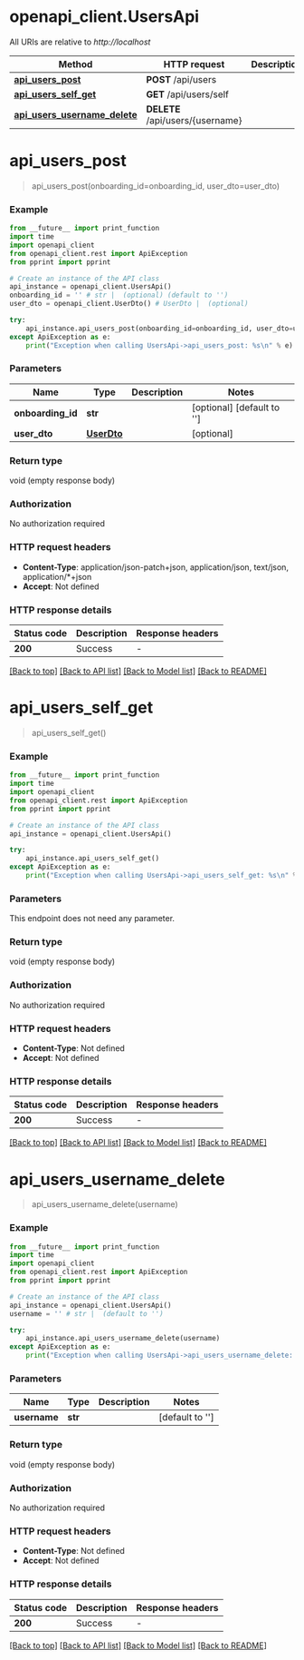 # openapi_client.UsersApi

All URIs are relative to *http://localhost*

Method | HTTP request | Description
------------- | ------------- | -------------
[**api_users_post**](UsersApi.md#api_users_post) | **POST** /api/users | 
[**api_users_self_get**](UsersApi.md#api_users_self_get) | **GET** /api/users/self | 
[**api_users_username_delete**](UsersApi.md#api_users_username_delete) | **DELETE** /api/users/{username} | 


# **api_users_post**
> api_users_post(onboarding_id=onboarding_id, user_dto=user_dto)



### Example

```python
from __future__ import print_function
import time
import openapi_client
from openapi_client.rest import ApiException
from pprint import pprint

# Create an instance of the API class
api_instance = openapi_client.UsersApi()
onboarding_id = '' # str |  (optional) (default to '')
user_dto = openapi_client.UserDto() # UserDto |  (optional)

try:
    api_instance.api_users_post(onboarding_id=onboarding_id, user_dto=user_dto)
except ApiException as e:
    print("Exception when calling UsersApi->api_users_post: %s\n" % e)
```

### Parameters

Name | Type | Description  | Notes
------------- | ------------- | ------------- | -------------
 **onboarding_id** | **str**|  | [optional] [default to &#39;&#39;]
 **user_dto** | [**UserDto**](UserDto.md)|  | [optional] 

### Return type

void (empty response body)

### Authorization

No authorization required

### HTTP request headers

 - **Content-Type**: application/json-patch+json, application/json, text/json, application/*+json
 - **Accept**: Not defined

### HTTP response details
| Status code | Description | Response headers |
|-------------|-------------|------------------|
**200** | Success |  -  |

[[Back to top]](#) [[Back to API list]](../README.md#documentation-for-api-endpoints) [[Back to Model list]](../README.md#documentation-for-models) [[Back to README]](../README.md)

# **api_users_self_get**
> api_users_self_get()



### Example

```python
from __future__ import print_function
import time
import openapi_client
from openapi_client.rest import ApiException
from pprint import pprint

# Create an instance of the API class
api_instance = openapi_client.UsersApi()

try:
    api_instance.api_users_self_get()
except ApiException as e:
    print("Exception when calling UsersApi->api_users_self_get: %s\n" % e)
```

### Parameters
This endpoint does not need any parameter.

### Return type

void (empty response body)

### Authorization

No authorization required

### HTTP request headers

 - **Content-Type**: Not defined
 - **Accept**: Not defined

### HTTP response details
| Status code | Description | Response headers |
|-------------|-------------|------------------|
**200** | Success |  -  |

[[Back to top]](#) [[Back to API list]](../README.md#documentation-for-api-endpoints) [[Back to Model list]](../README.md#documentation-for-models) [[Back to README]](../README.md)

# **api_users_username_delete**
> api_users_username_delete(username)



### Example

```python
from __future__ import print_function
import time
import openapi_client
from openapi_client.rest import ApiException
from pprint import pprint

# Create an instance of the API class
api_instance = openapi_client.UsersApi()
username = '' # str |  (default to '')

try:
    api_instance.api_users_username_delete(username)
except ApiException as e:
    print("Exception when calling UsersApi->api_users_username_delete: %s\n" % e)
```

### Parameters

Name | Type | Description  | Notes
------------- | ------------- | ------------- | -------------
 **username** | **str**|  | [default to &#39;&#39;]

### Return type

void (empty response body)

### Authorization

No authorization required

### HTTP request headers

 - **Content-Type**: Not defined
 - **Accept**: Not defined

### HTTP response details
| Status code | Description | Response headers |
|-------------|-------------|------------------|
**200** | Success |  -  |

[[Back to top]](#) [[Back to API list]](../README.md#documentation-for-api-endpoints) [[Back to Model list]](../README.md#documentation-for-models) [[Back to README]](../README.md)

